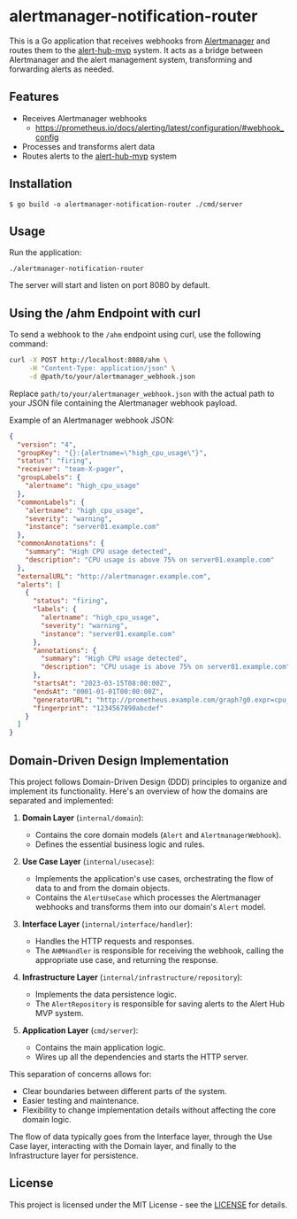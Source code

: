 # alertmanager-notification-router

This is a Go application that receives webhooks from [Alertmanager](https://prometheus.io/docs/alerting/latest/alertmanager/) and routes them to the [alert-hub-mvp](https://github.com/zinrai/alert-hub-mvp) system. It acts as a bridge between Alertmanager and the alert management system, transforming and forwarding alerts as needed.

## Features

- Receives Alertmanager webhooks
    - https://prometheus.io/docs/alerting/latest/configuration/#webhook_config
- Processes and transforms alert data
- Routes alerts to the [alert-hub-mvp](https://github.com/zinrai/alert-hub-mvp) system

## Installation

```
$ go build -o alertmanager-notification-router ./cmd/server
```

## Usage

Run the application:

```
./alertmanager-notification-router
```

The server will start and listen on port 8080 by default.

## Using the /ahm Endpoint with curl

To send a webhook to the `/ahm` endpoint using curl, use the following command:

```bash
curl -X POST http://localhost:8080/ahm \
     -H "Content-Type: application/json" \
     -d @path/to/your/alertmanager_webhook.json
```

Replace `path/to/your/alertmanager_webhook.json` with the actual path to your JSON file containing the Alertmanager webhook payload.

Example of an Alertmanager webhook JSON:

```json
{
  "version": "4",
  "groupKey": "{}:{alertname=\"high_cpu_usage\"}",
  "status": "firing",
  "receiver": "team-X-pager",
  "groupLabels": {
    "alertname": "high_cpu_usage"
  },
  "commonLabels": {
    "alertname": "high_cpu_usage",
    "severity": "warning",
    "instance": "server01.example.com"
  },
  "commonAnnotations": {
    "summary": "High CPU usage detected",
    "description": "CPU usage is above 75% on server01.example.com"
  },
  "externalURL": "http://alertmanager.example.com",
  "alerts": [
    {
      "status": "firing",
      "labels": {
        "alertname": "high_cpu_usage",
        "severity": "warning",
        "instance": "server01.example.com"
      },
      "annotations": {
        "summary": "High CPU usage detected",
        "description": "CPU usage is above 75% on server01.example.com"
      },
      "startsAt": "2023-03-15T08:00:00Z",
      "endsAt": "0001-01-01T00:00:00Z",
      "generatorURL": "http://prometheus.example.com/graph?g0.expr=cpu_usage_percent+%3E+75",
      "fingerprint": "1234567890abcdef"
    }
  ]
}
```

## Domain-Driven Design Implementation

This project follows Domain-Driven Design (DDD) principles to organize and implement its functionality. Here's an overview of how the domains are separated and implemented:

1. **Domain Layer** (`internal/domain`):
   - Contains the core domain models (`Alert` and `AlertmanagerWebhook`).
   - Defines the essential business logic and rules.

2. **Use Case Layer** (`internal/usecase`):
   - Implements the application's use cases, orchestrating the flow of data to and from the domain objects.
   - Contains the `AlertUseCase` which processes the Alertmanager webhooks and transforms them into our domain's `Alert` model.

3. **Interface Layer** (`internal/interface/handler`):
   - Handles the HTTP requests and responses.
   - The `AHMHandler` is responsible for receiving the webhook, calling the appropriate use case, and returning the response.

4. **Infrastructure Layer** (`internal/infrastructure/repository`):
   - Implements the data persistence logic.
   - The `AlertRepository` is responsible for saving alerts to the Alert Hub MVP system.

5. **Application Layer** (`cmd/server`):
   - Contains the main application logic.
   - Wires up all the dependencies and starts the HTTP server.

This separation of concerns allows for:

- Clear boundaries between different parts of the system.
- Easier testing and maintenance.
- Flexibility to change implementation details without affecting the core domain logic.

The flow of data typically goes from the Interface layer, through the Use Case layer, interacting with the Domain layer, and finally to the Infrastructure layer for persistence.

## License

This project is licensed under the MIT License - see the [LICENSE](https://opensource.org/license/mit) for details.
